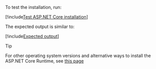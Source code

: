 ﻿To test the installation, run:

[!include[Test ASP.NET Core installation](../../../../includes/linux/test-aspnetcore.md)]

The expected output is similar to:

[!include[Expected output](../../../../includes/linux/test-aspnetcore-output-80.md)]

> [!TIP]
> For other operating system versions and alternative ways to install the ASP.NET Core Runtime, see [this page](https://docs.microsoft.com/en-us/dotnet/core/install/linux)
